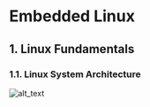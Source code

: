 # Embedded Linux

##     1. Linux Fundamentals

###         1.1. Linux System Architecture

![alt_text](https://github.com/ussefdesouky/embedded-linux/blob/master/linux-fundamentals/linux-architecture/linux-architecture.png)
